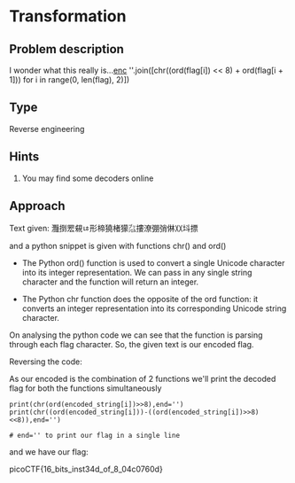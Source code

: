 
# Transformation

## Problem description
 
 I wonder what this really is...[enc](https://mercury.picoctf.net/static/2b4cea9b07db22bf4f933fddd1b8caa9/enc)
  ''.join([chr((ord(flag[i]) << 8) + ord(flag[i + 1])) for i in range(0, len(flag), 2)])
## Type 
 Reverse engineering

 ## Hints

1. You may find some decoders online

## Approach

 Text given: 灩捯䍔䙻ㄶ形楴獟楮獴㌴摟潦弸弰㑣〷㘰摽

and a python snippet is given with functions chr() and ord() 

- The Python ord() function is used to convert a single Unicode character into its integer representation. We can pass in any single string character and the function will return an integer.

- The Python chr function does the opposite of the ord function: it converts an integer representation into its corresponding Unicode string character. 

On analysing the python code we can see that the function is parsing through each flag character.
So, the given text is our encoded flag. 

Reversing the code:

As our encoded is the combination of 2 functions we'll print the decoded flag for both the functions simultaneously

    print(chr(ord(encoded_string[i])>>8),end='')
    print(chr((ord(encoded_string[i]))-((ord(encoded_string[i])>>8)<<8)),end='')

    # end='' to print our flag in a single line

and we have our flag: 

picoCTF{16_bits_inst34d_of_8_04c0760d}
